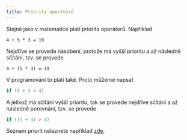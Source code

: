 ```yaml
---
title: Priorita operátorů
---
```


Stejně jako v matematice platí priorita operátorů. Například

```
4 + 5 * 3 = 19
```

Nejdříve se provede násobení, protože má vyšší prioritu a až následně sčítání, tzv. se provede

```
4 + (5 * 3) = 19
```

V programování to platí také. Proto můžeme napsat

```c
if (5 + 3 > 4)
```

A jelikož má sčítání vyšší prioritu, tak se provede nejdříve sčítání a až následně porovnání, tzv. se provede

```c
if ((5 + 3) > 4)
```


Seznam priorit naleznete například [zde](https://devdocs.io/c/language/operator_precedence).
